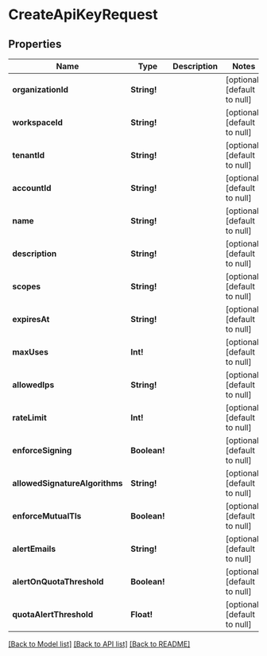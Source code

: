 # CreateApiKeyRequest

## Properties
Name | Type | Description | Notes
------------ | ------------- | ------------- | -------------
**organizationId** | **String!** |  | [optional] [default to null]
**workspaceId** | **String!** |  | [optional] [default to null]
**tenantId** | **String!** |  | [optional] [default to null]
**accountId** | **String!** |  | [optional] [default to null]
**name** | **String!** |  | [optional] [default to null]
**description** | **String!** |  | [optional] [default to null]
**scopes** | **String!** |  | [optional] [default to null]
**expiresAt** | **String!** |  | [optional] [default to null]
**maxUses** | **Int!** |  | [optional] [default to null]
**allowedIps** | **String!** |  | [optional] [default to null]
**rateLimit** | **Int!** |  | [optional] [default to null]
**enforceSigning** | **Boolean!** |  | [optional] [default to null]
**allowedSignatureAlgorithms** | **String!** |  | [optional] [default to null]
**enforceMutualTls** | **Boolean!** |  | [optional] [default to null]
**alertEmails** | **String!** |  | [optional] [default to null]
**alertOnQuotaThreshold** | **Boolean!** |  | [optional] [default to null]
**quotaAlertThreshold** | **Float!** |  | [optional] [default to null]

[[Back to Model list]](../README.md#documentation-for-models) [[Back to API list]](../README.md#documentation-for-api-endpoints) [[Back to README]](../README.md)


